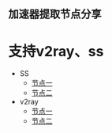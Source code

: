 ## 加速器提取节点分享
# 支持v2ray、ss

* SS
    *  [节点一](ss://cmM0LW1kNTpYaW9uZ21hb0BeaW9zLnNz@162.14.8.204:8888#%E9%9F%A9%E5%9B%BDsejong(200M))
    *  [节点二](ss://cmM0LW1kNTpYaW9uZ21hb0BeaW9zLnNz@162.14.22.130:2080#%E6%96%B0%E5%8A%A0%E5%9D%A1Tencent(100M))
* v2ray
    *  [节点一](vmess://eyJhZGQiOiIxNDIuNC4xMDQuMjI3IiwiYWlkIjo2NCwiaG9zdCI6Ind3dy42MjAwMDU0Mi54eXoiLCJpZCI6IjVhNjQ5YmU5LTVlMzctNGViNy1hMWVmLTlkMGQ2MzA3NzAzNyIsIm5ldCI6IndzIiwicGF0aCI6Ii9wYXRoLzIwMTYyOTMyMDMxNSIsInBvcnQiOjQ0MywicHMiOiI0NDciLCJ0bHMiOiJ0bHMiLCJ0eXBlIjoibm9uZSIsInYiOjJ9)
    *  [节点二](vmess://eyJhZGQiOiIxOTkuMTgwLjEwMi4yMDAiLCJhaWQiOjY0LCJob3N0Ijoid3d3Ljk0OTA1Mzc0Lnh5eiIsImlkIjoiZTVjMzBhNTMtOWMxMi00MGM4LTk3NTAtYTJkM2Q0NjBiYzJhIiwibmV0Ijoid3MiLCJwYXRoIjoiL3BhdGgvMjAxNjI5MzIwMzE1IiwicG9ydCI6NDQzLCJwcyI6IjQzNSIsInRscyI6InRscyIsInR5cGUiOiJub25lIiwidiI6Mn0=)

